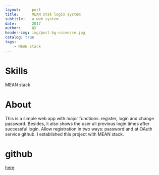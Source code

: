```yaml
---
layout:     post
title:      MEAN stak login system
subtitle:   a web system
date:       2017
author:     QX
header-img: img/post-bg-universe.jpg
catalog: true
tags:
    - MEAN stack
---
```

# Skills
MEAN stack
# About 
This is a simple web app with major functions: register, login and change password. Besides, it also shows the user all previous login times after successful login. Allow registration in two ways: password and at OAuth service github. I established this project with MEAN stack. 
# github
[here](https://qxzhang1994.github.io/loginSystem/)
